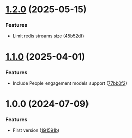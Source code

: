 # [1.2.0](https://github.com/RidgeRun/rrms-utils/compare/v1.1.0...v1.2.0) (2025-05-15)


### Features

* Limit redis streams size ([45b52df](https://github.com/RidgeRun/rrms-utils/commit/45b52df782d636b45ef77d550f64fa8126d7e7a5))

# [1.1.0](https://github.com/RidgeRun/rrms-utils/compare/v1.0.0...v1.1.0) (2025-04-01)


### Features

* Include People engagement models support ([77bb0f2](https://github.com/RidgeRun/rrms-utils/commit/77bb0f2d1e64c1e33dd9b58830633dbbb109b774))

# 1.0.0 (2024-07-09)


### Features

* First version ([191591b](https://github.com/RidgeRun/rrms-utils/commit/191591be6785833570bf3524bde6fc46b1714741))
